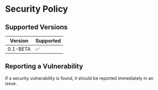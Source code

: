 # Security Policy

## Supported Versions

| Version | Supported          |
| ------- | ------------------ |
| 0.1-BETA| :white_check_mark: |

## Reporting a Vulnerability

If a security vulnerability is found, it should
be reported immediately in an issue. 
